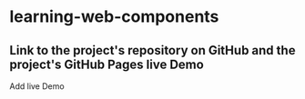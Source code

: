 # learning-web-components

## Link to the project's repository on GitHub and the project's GitHub Pages live Demo

Add live Demo
